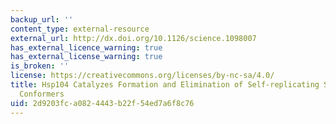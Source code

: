 ```yaml
---
backup_url: ''
content_type: external-resource
external_url: http://dx.doi.org/10.1126/science.1098007
has_external_licence_warning: true
has_external_license_warning: true
is_broken: ''
license: https://creativecommons.org/licenses/by-nc-sa/4.0/
title: Hsp104 Catalyzes Formation and Elimination of Self-replicating Sup35 Prion
  Conformers
uid: 2d9203fc-a082-4443-b22f-54ed7a6f8c76
---
```

